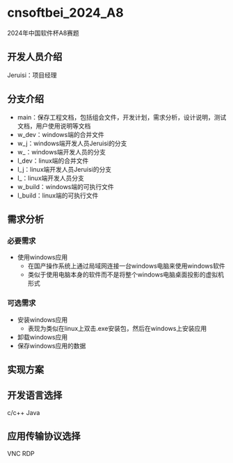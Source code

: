 # cnsoftbei_2024_A8
2024年中国软件杯A8赛题

## 开发人员介绍
Jeruisi：项目经理

## 分支介绍
- main：保存工程文档，包括组会文件，开发计划，需求分析，设计说明，测试文档，用户使用说明等文档
- w_dev：windows端的合并文件
- w_j：windows端开发人员Jeruisi的分支
- w_：windows端开发人员的分支
- l_dev：linux端的合并文件
- l_j：linux端开发人员Jeruisi的分支
- l_：linux端开发人员分支
- w_build：windows端的可执行文件
- l_build：linux端的可执行文件

## 需求分析
### 必要需求
- 使用windows应用
  - 在国产操作系统上通过局域网连接一台windows电脑来使用windows软件
  - 类似于使用电脑本身的软件而不是将整个windows电脑桌面投影的虚拟机形式
 
### 可选需求
- 安装windows应用
  - 表现为类似在linux上双击.exe安装包，然后在windows上安装应用
- 卸载windows应用
- 保存windows应用的数据

## 实现方案


## 开发语言选择
c/c++ Java

## 应用传输协议选择
VNC RDP
